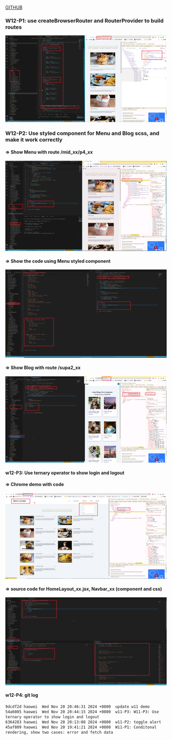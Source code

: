 [GITHUB](https://github.com/haowei212410061/1131-wp1-demo-61)

### W12-P1: use createBrowserRouter and RouterProvider to build routes

![](w12-p1.png)

### W12-P2: Use styled component for Menu and Blog scss, and make it work correctly
 
#### => Show Menu with route /mid_xx/p4_xx
 
![](w12-p2-1.png)
 
#### => Show the code using Menu styled component
 
![](w12-p2-2.png)
 
#### => Show Blog with route /supa2_xx
 
![](w12-p2-3.png)


#### w12-P3:  Use ternary operator to show login and logout

#### => Chrome demo with code
 
![](w12-p3-1.png)
 
#### => source code for HomeLayout_xx.jsx, Navbar_xx (component and css)
 
![](w12-p3-2.png)

#### w12-P4: git log

```
9dcdf2d haowei  Wed Nov 20 20:46:31 2024 +0800  update w11 demo
54a6085 haowei  Wed Nov 20 20:44:15 2024 +0800  w11-P3: W11-P3: Use ternary operator to show login and logout
6364283 haowei  Wed Nov 20 20:13:08 2024 +0800  w11-P2: toggle alert
45af809 haowei  Wed Nov 20 19:41:21 2024 +0800  W11-P1: Conditonal rendering, show two cases: error and fetch data
```
